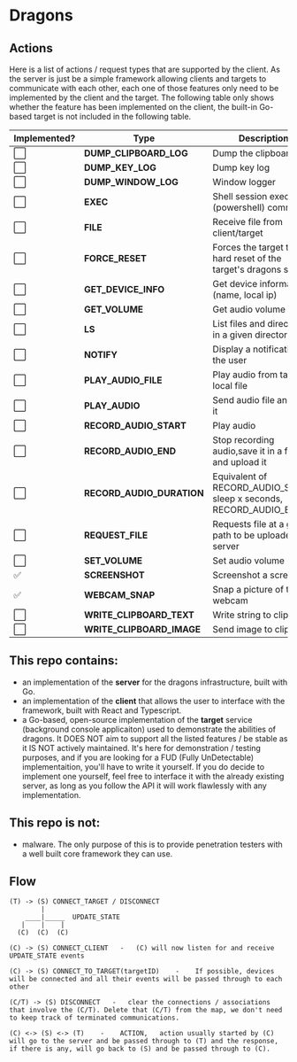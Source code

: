 # Dragons

## Actions

Here is a list of actions / request types that are supported by the client. As the server is just be a simple framework allowing clients and targets to communicate with each other, each one of those features only need to be implemented by the client and the target. The following table only shows whether the feature has been implemented on the client, the built-in Go-based target is not included in the following table.

| Implemented? | Type                      | Description                                                          |
| ------------ | ------------------------- | -------------------------------------------------------------------- |
| ⬜️          | **DUMP_CLIPBOARD_LOG**    | Dump the clipboard log                                               |
| ⬜️          | **DUMP_KEY_LOG**          | Dump key log                                                         |
| ⬜️          | **DUMP_WINDOW_LOG**       | Window logger                                                        |
| ⬜️          | **EXEC**                  | Shell session executes a (powershell) command                        |
| ⬜️          | **FILE**                  | Receive file from client/target                                      |
| ⬜️          | **FORCE_RESET**           | Forces the target to do a hard reset of the target's dragons service |
| ⬜️          | **GET_DEVICE_INFO**       | Get device information (name, local ip)                              |
| ⬜️          | **GET_VOLUME**            | Get audio volume                                                     |
| ⬜️          | **LS**                    | List files and directories in a given directory                      |
| ⬜️          | **NOTIFY**                | Display a notification to the user                                   |
| ⬜️          | **PLAY_AUDIO_FILE**       | Play audio from target's local file                                  |
| ⬜️          | **PLAY_AUDIO**            | Send audio file and play it                                          |
| ⬜️          | **RECORD_AUDIO_START**    | Play audio                                                           |
| ⬜️          | **RECORD_AUDIO_END**      | Stop recording audio,save it in a file and upload it                 |
| ⬜️          | **RECORD_AUDIO_DURATION** | Equivalent of RECORD_AUDIO_START, sleep x seconds, RECORD_AUDIO_END  |
| ⬜️          | **REQUEST_FILE**          | Requests file at a given path to be uploaded to server               |
| ⬜️          | **SET_VOLUME**            | Set audio volume                                                     |
| ✅           | **SCREENSHOT**            | Screenshot a screen                                                  |
| ✅           | **WEBCAM_SNAP**           | Snap a picture of the webcam                                         |
| ⬜️          | **WRITE_CLIPBOARD_TEXT**  | Write string to clipboard                                            |
| ⬜️          | **WRITE_CLIPBOARD_IMAGE** | Send image to clipboard                                              |

## This repo contains:

- an implementation of the **server** for the dragons infrastructure, built with Go.
- an implementation of the **client** that allows the user to interface with the framework, built with React and Typescript.
- a Go-based, open-source implementation of the **target** service (background console applicaiton) used to demonstrate the abilities of dragons. It DOES NOT aim to support all the listed features / be stable as it IS NOT actively maintained. It's here for demonstration / testing purposes, and if you are looking for a FUD (Fully UnDetectable) implementaition, you'll have to write it yourself. If you do decide to implement one yourself, feel free to interface it with the already existing server, as long as you follow the API it will work flawlessly with any implementation.

## This repo is not:

- malware. The only purpose of this is to provide penetration testers with a well built core framework they can use.

## Flow

```
(T) -> (S) CONNECT_TARGET / DISCONNECT
        |
    ____|_____  UPDATE_STATE
   |    |    |
  (C)  (C)  (C)

(C) -> (S) CONNECT_CLIENT   -   (C) will now listen for and receive UPDATE_STATE events

(C) -> (S) CONNECT_TO_TARGET(targetID)    -    If possible, devices will be connected and all their events will be passed through to each other

(C/T) -> (S) DISCONNECT   -   clear the connections / associations that involve the (C/T). Delete that (C/T) from the map, we don't need to keep track of terminated communications.

(C) <-> (S) <-> (T)    -    ACTION,   action usually started by (C) will go to the server and be passed through to (T) and the response, if there is any, will go back to (S) and be passed through to (C).

```
